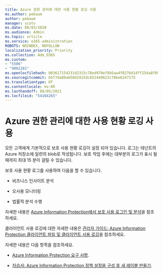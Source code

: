 ```yaml
---
title: Azure 권한 관리에 대한 사용 현황 로깅 사용
ms.author: pebaum
author: pebaum
manager: scotv
ms.date: 08/03/2020
ms.audience: Admin
ms.topic: article
ms.service: o365-administration
ROBOTS: NOINDEX, NOFOLLOW
localization_priority: Priority
ms.collection: Adm_O365
ms.custom:
- "5506"
- "9002281"
ms.openlocfilehash: 083617154231d2315c78ed970ef8b5aa4f0276d14ff254a8f89eac1d53059b42
ms.sourcegitcommit: b5f7da89a650d2915dc652449623c78be6247175
ms.translationtype: HT
ms.contentlocale: ko-KR
ms.lasthandoff: 08/05/2021
ms.locfileid: "54104265"
---
```

# <a name="use-usage-logging-for-azure-rights-management"></a>Azure 권한 관리에 대한 사용 현황 로깅 사용

모든 고객에게 기본적으로 보호 사용 현황 로깅이 설정 되어 있습니다. 로그는 테넌트의 Azure 저장소에 일련의 blob로 작성됩니다. 보호 작업 후에는 대부분의 로그가 표시 될 때까지 최대 15 분이 걸릴 수 있습니다.

보호 사용 현황 로그를 사용하여 다음을 할 수 있습니다.

- 비즈니스 인사이트 분석

- 오사용 모니터링

- 법률적 분석 수행

자세한 내용은 [Azure Information Protection에서 보호 사용 로그인 및 분석](https://docs.microsoft.com/azure/information-protection/log-analyze-usage)을 참조하세요.

클라이언트 사용 로깅에 대한 자세한 내용은 [관리자 가이드: Azure Information Protection 클라이언트 파일 및 클라이언트 사용 로깅](https://docs.microsoft.com/azure/information-protection/rms-client/client-admin-guide-files-and-logging)을 참조하세요.

자세한 내용은 다음 항목을 참조하세요.

- [Azure Information Protection 요구 사항](https://docs.microsoft.com/azure/information-protection/get-started/requirements).
    
- [자습서: Azure Information Protection 정책 설정을 구성 후 새 레이블 만들기](https://docs.microsoft.com/azure/information-protection/get-started/infoprotect-quick-start-tutorial).